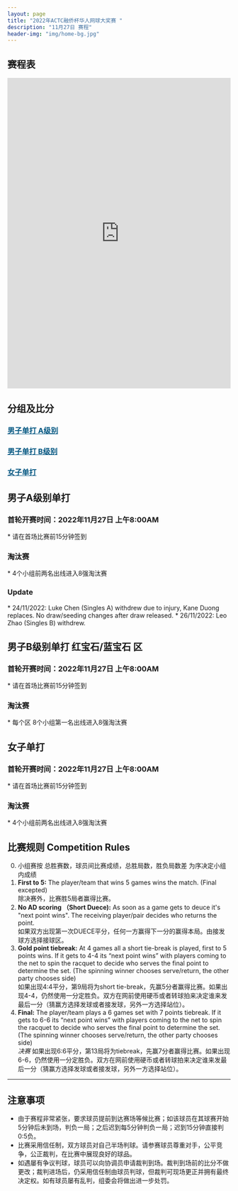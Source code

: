 ```yaml
---
layout: page
title: "2022年ACTC融侨杯华人网球大奖赛 "
description: "11月27日 赛程"
header-img: "img/home-bg.jpg"
---
```


<h2>赛程表</h2>

<iframe width="100%" height="700" frameborder="0" scrolling="auto" allowtransparency="true" src="https://docs.google.com/spreadsheets/d/e/2PACX-1vRkajVSpuJ7GO2Z3qFsT0cLo8tbUJrAY-x_iqNMDs06up3cR8RuRP6ILQu6CoRdVt6SY4blr6mtpnwD/pubhtml?widget=true&amp;headers=false"></iframe>

<h2>分组及比分</h2>
<h3> <a href="{{ site.baseurl }}/2022/draw/single_a" target="_blank" style="color:#005580">男子单打 A级别</a></h3>
<h3> <a href="{{ site.baseurl }}/2022/draw/single_b" target="_blank" style="color:#005580">男子单打 B级别</a></h3>
<h3> <a href="{{ site.baseurl }}/2022/draw/single_w" target="_blank" style="color:#005580">女子单打</a></h3>


<h2><p class="text-center">男子A级别单打</p></h2>
<h3>首轮开赛时间：2022年11月27日 上午8:00AM</h3>
* 请在首场比赛前15分钟签到
<h3>淘汰赛</h3>
* 4个小组前两名出线进入8强淘汰赛
<h3>Update</h3>
* 24/11/2022: Luke Chen (Singles A) withdrew due to injury, Kane Duong replaces. No draw/seeding changes after draw released.
* 26/11/2022: Leo Zhao (Singles B) withdrew.

<h2><p class="text-center">男子B级别单打 红宝石/蓝宝石 区</p></h2>
<h3>首轮开赛时间：2022年11月27日 上午8:00AM</h3>
* 请在首场比赛前15分钟签到
<h3>淘汰赛</h3>
* 每个区 8个小组第一名出线进入8强淘汰赛

<h2><p class="text-center">女子单打</p></h2>
<h3>首轮开赛时间：2022年11月27日 上午8:00AM</h3>
* 请在首场比赛前15分钟签到
<h3>淘汰赛</h3>
* 4个小组前两名出线进入8强淘汰赛

<br>

<h2 class="page-header">比赛规则 Competition Rules</h2>

0. 小组赛按 总胜赛数，球员间比赛成绩，总胜局数，胜负局数差 为序决定小组内成绩
1. **First to 5:** The player/team that wins 5 games wins the match. (Final excepted)<br>除决赛外，比赛胜5局者赢得比赛。
2. **No AD scoring （Short Duece):** As soon as a game gets to deuce it's "next point wins". The receiving player/pair decides who returns the point.<br>如果双方出现第一次DUECE平分，任何一方赢得下一分的赢得本局。由接发球方选择接球区。
3. **Gold point tiebreak:** At 4 games all a short tie-break is played, first to 5 points wins. If it gets to 4-4 its “next point wins” with players coming to the net to spin the racquet to decide who serves the final point to determine the set. (The spinning winner chooses serve/return, the other party chooses side)<br>如果出现4:4平分，第9局将为short tie-break，先赢5分者赢得比赛。如果出现4-4，仍然使用一分定胜负。双方在网前使用硬币或者转球拍来决定谁来发最后一分（猜赢方选择发球或者接发球，另外一方选择站位）。
4. **Final:** The player/team plays a 6 games set with 7 points tiebreak. If it gets to 6-6 its “next point wins” with players coming to the net to spin the racquet to decide who serves the final point to determine the set. (The spinning winner chooses serve/return, the other party chooses side)<br><em>决赛</em> 如果出现6:6平分，第13局将为tiebreak，先赢7分者赢得比赛。如果出现6-6，仍然使用一分定胜负。双方在网前使用硬币或者转球拍来决定谁来发最后一分（猜赢方选择发球或者接发球，另外一方选择站位）。


____

<h2>注意事项</h2>

* 由于赛程非常紧张，要求球员提前到达赛场等候比赛；如该球员在其球赛开始5分钟后未到场，判负一局；之后迟到每5分钟判负一局；迟到15分钟直接判0:5负。
* 比赛采用信任制，双方球员对自己半场判球。请参赛球员尊重对手，公平竞争，公正裁判，在比赛中展现良好的球品。
* 如遇屡有争议判球，球员可以向协调员申请裁判到场。裁判到场前的比分不做更改；裁判进场后，仍采用信任制由球员判球，但裁判可现场更正并拥有最终决定权。如有球员屡有乱判，组委会将做出进一步处罚。
